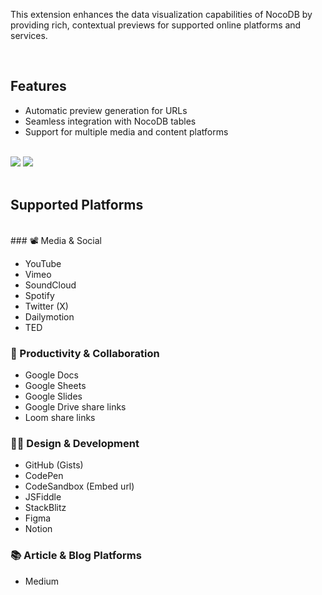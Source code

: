 <p>
This extension enhances the data visualization capabilities of NocoDB by providing rich, contextual previews for supported online platforms and services.
</p>
<br>
<h2>Features</h2>
<ul>
  <li>Automatic preview generation for URLs</li>
  <li>Seamless integration with NocoDB tables</li>
  <li>Support for multiple media and content platforms</li>
</ul>
<br>
<div class="flex gap-5">
  <img src="url-preview-ee/assets/description-ss-1.png" class="w-[calc(50%_-_10px)] object-contain rounded-xl border"/>
  <img src="url-preview-ee/assets/description-ss-2.png" class="w-[calc(50%_-_10px)] object-contain rounded-xl"/>
</div>
<br>
<h2>Supported Platforms</h2>
<br>
### 📽️ Media & Social

- YouTube
- Vimeo
- SoundCloud
- Spotify
- Twitter (X)
- Dailymotion
- TED
  <br>

### 💼 Productivity & Collaboration

- Google Docs
- Google Sheets
- Google Slides
- Google Drive share links
- Loom share links
  <br>

### 🧑‍💻 Design & Development

- GitHub (Gists)
- CodePen
- CodeSandbox (Embed url)
- JSFiddle
- StackBlitz
- Figma
- Notion
  <br>

### 📚 Article & Blog Platforms

- Medium
  <br>
